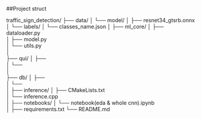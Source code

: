 ##Project struct

traffic_sign_detection/
├── data/
│   └── model/
│       ├── resnet34_gtsrb.onnx
│       └── labels/
│            └── classes_name.json
│
├── ml_core/
│   ├── dataloader.py                         
│   ├── model.py               
│   └── utils.py  
│    
├── qui/
│   ├──               
│   └──        
│    
├── db/
│   ├──               
│   └──      
│
├── inference/
│   ├── CMakeLists.txt       
│   └── inference.cpp                 
│
├── notebooks/
│   └── notebook(eda & whole cnn).ipynb    
│
├── requirements.txt
└── README.md                  